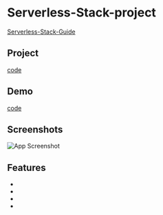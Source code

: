 # Serverless-Stack-project
[Serverless-Stack-Guide](https://serverless-stack.com/#guide)

## Project
[code](Serverless-project)

## Demo
[code](https://d1ujwi0dkfbmo5.cloudfront.net)
<br>
## Screenshots

![App Screenshot](https://via.placeholder.com/468x300?text=App+Screenshot+Here)

## Features

-
-
-
-
